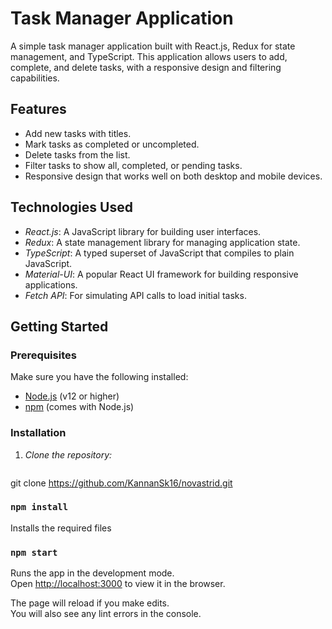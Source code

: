 # Task Manager Application

A simple task manager application built with React.js, Redux for state management, and TypeScript. This application allows users to add, complete, and delete tasks, with a responsive design and filtering capabilities.

## Features

- Add new tasks with titles.
- Mark tasks as completed or uncompleted.
- Delete tasks from the list.
- Filter tasks to show all, completed, or pending tasks.
- Responsive design that works well on both desktop and mobile devices.

## Technologies Used

- *React.js*: A JavaScript library for building user interfaces.
- *Redux*: A state management library for managing application state.
- *TypeScript*: A typed superset of JavaScript that compiles to plain JavaScript.
- *Material-UI*: A popular React UI framework for building responsive applications.
- *Fetch API*: For simulating API calls to load initial tasks.

## Getting Started

### Prerequisites

Make sure you have the following installed:

- [Node.js](https://nodejs.org/) (v12 or higher)
- [npm](https://www.npmjs.com/) (comes with Node.js)

### Installation

1. *Clone the repository:*

   ```bash
  git clone https://github.com/KannanSk16/novastrid.git


### `npm install`
Installs the required files

### `npm start`

Runs the app in the development mode.\
Open [http://localhost:3000](http://localhost:3000) to view it in the browser.

The page will reload if you make edits.\
You will also see any lint errors in the console.
